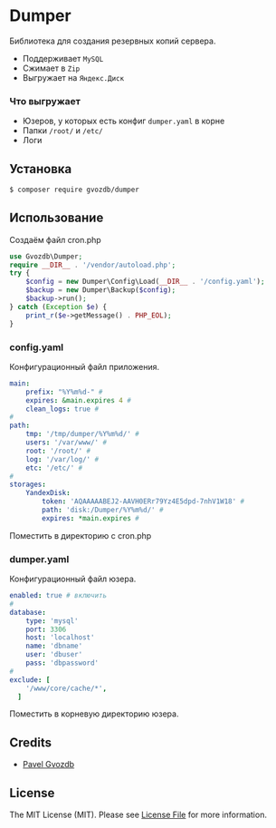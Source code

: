 # Dumper
Библиотека для создания резервных копий сервера.
* Поддерживает `MySQL`
* Сжимает в `Zip`
* Выгружает на `Яндекс.Диск`

### Что выгружает
 * Юзеров, у которых есть конфиг `dumper.yaml` в корне
 * Папки `/root/` и `/etc/`
 * Логи

## Установка
``` bash
$ composer require gvozdb/dumper
```

## Использование
Создаём файл cron.php
``` php
use Gvozdb\Dumper;
require __DIR__ . '/vendor/autoload.php';
try {
    $config = new Dumper\Config\Load(__DIR__ . '/config.yaml');
    $backup = new Dumper\Backup($config);
    $backup->run();
} catch (Exception $e) {
    print_r($e->getMessage() . PHP_EOL);
}
```

### config.yaml
Конфигурационный файл приложения.
```yaml
main:
    prefix: "%Y%m%d-" #
    expires: &main.expires 4 #
    clean_logs: true #
#
path:
    tmp: '/tmp/dumper/%Y%m%d/' #
    users: '/var/www/' #
    root: '/root/' #
    log: '/var/log/' #
    etc: '/etc/' #
#
storages:
    YandexDisk:
        token: 'AQAAAAABEJ2-AAVH0ERr79Yz4E5dpd-7nhV1W18' #
        path: 'disk:/Dumper/%Y%m%d/' #
        expires: *main.expires #
```
Поместить в директорию с cron.php

### dumper.yaml
Конфигурационный файл юзера.
```yaml
enabled: true # включить
#
database:
    type: 'mysql'
    port: 3306
    host: 'localhost'
    name: 'dbname'
    user: 'dbuser'
    pass: 'dbpassword'
#
exclude: [
    '/www/core/cache/*',
  ]
```
Поместить в корневую директорию юзера.

## Credits
- [Pavel Gvozdb][link-author]

## License
The MIT License (MIT). Please see [License File](LICENSE.md) for more information.

[link-author]: https://github.com/gvozdb
